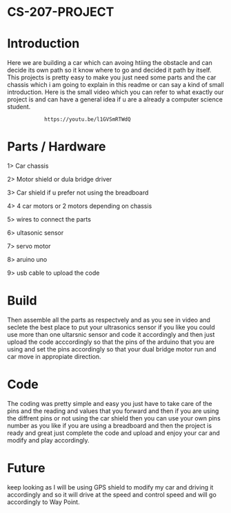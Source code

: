 # CS-207-PROJECT


# Introduction
Here we are building a car which can avoing htiing the obstacle and can decide its own path so it know where to go and decided it path by itself.
      This projects is pretty easy to make you just need some parts and the car chassis which i am going to explain in this readme  or can say a kind of small introduction.
Here is the small video which you can refer to what exactly our project is and can have a general idea if u are a already  a computer science student.

                https://youtu.be/l1GVSmRTWdQ
                
# Parts / Hardware

 1> Car chassis
 
  2> Motor shield or dula bridge driver 
 
 3> Car shield if u prefer not using the breadboard 
 
 4> 4 car motors or 2 motors depending on chassis
 
 5> wires to connect the parts 
 
 6> ultasonic sensor 
 
 7> servo motor 
 
 8> aruino uno 
 
 9> usb cable to upload the code
# Build

Then assemble all the parts as respectvely and as you see in video and seclete the best place to put your ultrasonics sensor if you like you could use more than one ultarsnic sensor and code it accordingly and then just upload the code acccordingly so that the pins of the arduino that you are using and set the pins accordingly so that your dual bridge motor run and car move in appropiate direction.
  
# Code 

The coding was pretty simple and easy you just have to take care of the pins and the reading and values that you forward and 
then if you are using the diffrent pins or not using the car shield then you can use your own pins number as you like 
if you are using a breadboard and then the project is ready and great just complete the code and upload and enjoy your car and modify
and play accordingly.

# Future

keep looking as I will be using GPS shield  to modify my car and driving it accordingly and so it will drive at the speed and control speed 
and will go accordingly to Way Point.


